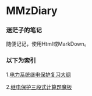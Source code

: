 # MMzDiary
### 迷茫子的笔记
随便记记，使用Html或MarkDown。

### 以下为索引
1.[电力系统继电保护复习大纲](https://mimangz.github.io/MMzDiary/202205/RelayProtectionOutline.html)

2.[继电保护三段式计算题魔板](https://mimangz.github.io/MMzDiary/202205/sdsmb.htm)
